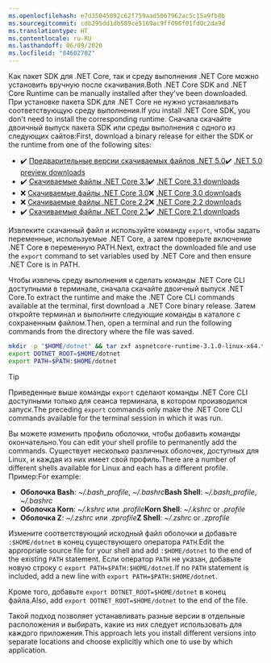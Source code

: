 ```yaml
---
ms.openlocfilehash: e7d35045892c62f759aad5067962ac5c15a9fb8b
ms.sourcegitcommit: cdb295dd1db589ce5169ac9ff096f01fd0c2da9d
ms.translationtype: HT
ms.contentlocale: ru-RU
ms.lasthandoff: 06/09/2020
ms.locfileid: "84602702"
---
```


<span data-ttu-id="56f6b-101">Как пакет SDK для .NET Core, так и среду выполнения .NET Core можно установить вручную после скачивания.</span><span class="sxs-lookup"><span data-stu-id="56f6b-101">Both .NET Core SDK and .NET Core Runtime can be manually installed after they've been downloaded.</span></span> <span data-ttu-id="56f6b-102">При установке пакета SDK для .NET Core не нужно устанавливать соответствующую среду выполнения.</span><span class="sxs-lookup"><span data-stu-id="56f6b-102">If you install .NET Core SDK, you don't need to install the corresponding runtime.</span></span> <span data-ttu-id="56f6b-103">Сначала скачайте двоичный выпуск пакета SDK или среды выполнения с одного из следующих сайтов:</span><span class="sxs-lookup"><span data-stu-id="56f6b-103">First, download a binary release for either the SDK or the runtime from one of the following sites:</span></span>

- <span data-ttu-id="56f6b-104">✔️ [Предварительные версии скачиваемых файлов .NET 5.0](https://dotnet.microsoft.com/download/dotnet/5.0)</span><span class="sxs-lookup"><span data-stu-id="56f6b-104">✔️ [.NET 5.0 preview downloads](https://dotnet.microsoft.com/download/dotnet/5.0)</span></span>
- <span data-ttu-id="56f6b-105">✔️ [Скачиваемые файлы .NET Core 3.1](https://dotnet.microsoft.com/download/dotnet-core/3.1)</span><span class="sxs-lookup"><span data-stu-id="56f6b-105">✔️ [.NET Core 3.1 downloads](https://dotnet.microsoft.com/download/dotnet-core/3.1)</span></span>
- <span data-ttu-id="56f6b-106">❌ [Скачиваемые файлы .NET Core 3.0](https://dotnet.microsoft.com/download/dotnet-core/3.0)</span><span class="sxs-lookup"><span data-stu-id="56f6b-106">❌ [.NET Core 3.0 downloads](https://dotnet.microsoft.com/download/dotnet-core/3.0)</span></span>
- <span data-ttu-id="56f6b-107">❌ [Скачиваемые файлы .NET Core 2.2](https://dotnet.microsoft.com/download/dotnet-core/2.2)</span><span class="sxs-lookup"><span data-stu-id="56f6b-107">❌ [.NET Core 2.2 downloads](https://dotnet.microsoft.com/download/dotnet-core/2.2)</span></span>
- <span data-ttu-id="56f6b-108">✔️ [Скачиваемые файлы .NET Core 2.1](https://dotnet.microsoft.com/download/dotnet-core/2.1)</span><span class="sxs-lookup"><span data-stu-id="56f6b-108">✔️ [.NET Core 2.1 downloads](https://dotnet.microsoft.com/download/dotnet-core/2.1)</span></span>

<span data-ttu-id="56f6b-109">Извлеките скачанный файл и используйте команду `export`, чтобы задать переменные, используемые .NET Core, а затем проверьте включение .NET Core в переменную PATH.</span><span class="sxs-lookup"><span data-stu-id="56f6b-109">Next, extract the downloaded file and use the `export` command to set variables used by .NET Core and then ensure .NET Core is in PATH.</span></span>

<span data-ttu-id="56f6b-110">Чтобы извлечь среду выполнения и сделать команды .NET Core CLI доступными в терминале, сначала скачайте двоичный выпуск .NET Core.</span><span class="sxs-lookup"><span data-stu-id="56f6b-110">To extract the runtime and make the .NET Core CLI commands available at the terminal, first download a .NET Core binary release.</span></span> <span data-ttu-id="56f6b-111">Затем откройте терминал и выполните следующие команды в каталоге с сохраненным файлом.</span><span class="sxs-lookup"><span data-stu-id="56f6b-111">Then, open a terminal and run the following commands from the directory where the file was saved.</span></span>

```bash
mkdir -p "$HOME/dotnet" && tar zxf aspnetcore-runtime-3.1.0-linux-x64.tar.gz -C "$HOME/dotnet"
export DOTNET_ROOT=$HOME/dotnet
export PATH=$PATH:$HOME/dotnet
```

> [!TIP]
> <span data-ttu-id="56f6b-112">Приведенные выше команды `export` сделают команды .NET Core CLI доступными только для сеанса терминала, в котором производился запуск.</span><span class="sxs-lookup"><span data-stu-id="56f6b-112">The preceding `export` commands only make the .NET Core CLI commands available for the terminal session in which it was run.</span></span>
>
> <span data-ttu-id="56f6b-113">Вы можете изменить профиль оболочки, чтобы добавить команды окончательно.</span><span class="sxs-lookup"><span data-stu-id="56f6b-113">You can edit your shell profile to permanently add the commands.</span></span> <span data-ttu-id="56f6b-114">Существует несколько различных оболочек, доступных для Linux, и каждая из них имеет свой профиль.</span><span class="sxs-lookup"><span data-stu-id="56f6b-114">There are a number of different shells available for Linux and each has a different profile.</span></span> <span data-ttu-id="56f6b-115">Пример:</span><span class="sxs-lookup"><span data-stu-id="56f6b-115">For example:</span></span>
>
> - <span data-ttu-id="56f6b-116">**Оболочка Bash**: *~/.bash_profile*, *~/.bashrc*</span><span class="sxs-lookup"><span data-stu-id="56f6b-116">**Bash Shell**: *~/.bash_profile*, *~/.bashrc*</span></span>
> - <span data-ttu-id="56f6b-117">**Оболочка Korn**: *~/.kshrc* или *.profile*</span><span class="sxs-lookup"><span data-stu-id="56f6b-117">**Korn Shell**: *~/.kshrc* or *.profile*</span></span>
> - <span data-ttu-id="56f6b-118">**Оболочка Z**: *~/.zshrc* или *.zprofile*</span><span class="sxs-lookup"><span data-stu-id="56f6b-118">**Z Shell**: *~/.zshrc* or *.zprofile*</span></span>
>
> <span data-ttu-id="56f6b-119">Измените соответствующий исходный файл оболочки и добавьте `:$HOME/dotnet` в конец существующего оператора `PATH`.</span><span class="sxs-lookup"><span data-stu-id="56f6b-119">Edit the appropriate source file for your shell and add `:$HOME/dotnet` to the end of the existing `PATH` statement.</span></span> <span data-ttu-id="56f6b-120">Если оператор `PATH` не указан, добавьте новую строку с `export PATH=$PATH:$HOME/dotnet`.</span><span class="sxs-lookup"><span data-stu-id="56f6b-120">If no `PATH` statement is included, add a new line with `export PATH=$PATH:$HOME/dotnet`.</span></span>
>
> <span data-ttu-id="56f6b-121">Кроме того, добавьте `export DOTNET_ROOT=$HOME/dotnet` в конец файла.</span><span class="sxs-lookup"><span data-stu-id="56f6b-121">Also, add `export DOTNET_ROOT=$HOME/dotnet` to the end of the file.</span></span>

<span data-ttu-id="56f6b-122">Такой подход позволяет устанавливать разные версии в отдельные расположения и выбирать, какие из них следует использовать для каждого приложения.</span><span class="sxs-lookup"><span data-stu-id="56f6b-122">This approach lets you install different versions into separate locations and choose explicitly which one to use by which application.</span></span>
